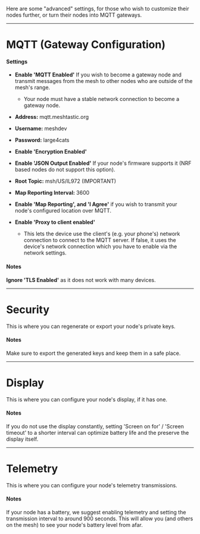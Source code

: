 Here are some "advanced" settings, for those who wish to customize their nodes further, or turn their nodes into MQTT gateways.

---

# MQTT (Gateway Configuration)

#### Settings

-   **Enable 'MQTT Enabled'** If you wish to become a gateway node and transmit messages from the mesh to other nodes who are outside of the mesh's range.
    -   Your node must have a stable network connection to become a gateway node.
-   **Address:** mqtt.meshtastic.org

-   **Username:** meshdev
-   **Password:** large4cats
-   **Enable 'Encryption Enabled'**
-   **Enable 'JSON Output Enabled'** If your node's firmware supports it (NRF based nodes do not support this option).
-   **Root Topic:** msh/US/IL972 (IMPORTANT)
-   **Map Reporting Interval:** 3600
-   **Enable 'Map Reporting', and 'I Agree'**
    if you wish to transmit your node's configured location over MQTT.
-   **Enable 'Proxy to client enabled'**
    -   This lets the device use the client's (e.g. your phone's) network connection to connect to the MQTT server. If false, it uses the device's network connection which you have to enable via the network settings.

#### Notes

**Ignore 'TLS Enabled'** as it does not work with many devices.

---

# Security

This is where you can regenerate or export your node's private keys.

#### Notes

Make sure to export the generated keys and keep them in a safe place.

---

# Display

This is where you can configure your node's display, if it has one.

#### Notes

If you do not use the display constantly, setting 'Screen on for' / 'Screen timeout' to a shorter interval can optimize battery life and the preserve the display itself.

---

# Telemetry

This is where you can configure your node's telemetry transmissions.

#### Notes

If your node has a battery, we suggest enabling telemetry and setting the transmission interval to around 900 seconds. This will allow you (and others on the mesh) to see your node's battery level from afar.
